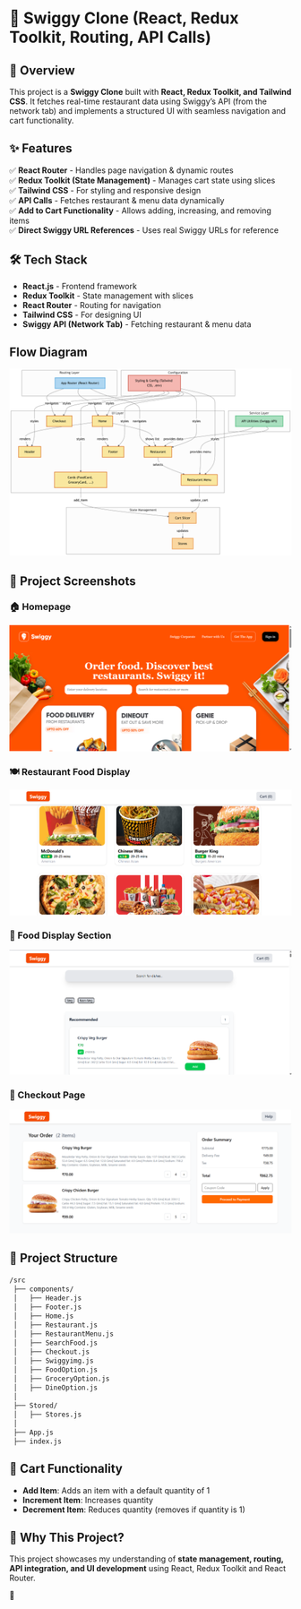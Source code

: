 # 🍔 Swiggy Clone (React, Redux Toolkit, Routing, API Calls)  

## 🚀 Overview  
This project is a **Swiggy Clone** built with **React, Redux Toolkit, and Tailwind CSS**. It fetches real-time restaurant data using Swiggy’s API (from the network tab) and implements a structured UI with seamless navigation and cart functionality.  

## ✨ Features  
✅ **React Router** - Handles page navigation & dynamic routes  
✅ **Redux Toolkit (State Management)** - Manages cart state using slices  
✅ **Tailwind CSS** - For styling and responsive design  
✅ **API Calls** - Fetches restaurant & menu data dynamically  
✅ **Add to Cart Functionality** - Allows adding, increasing, and removing items  
✅ **Direct Swiggy URL References** - Uses real Swiggy URLs for reference  

## 🛠️ Tech Stack  
- **React.js** - Frontend framework  
- **Redux Toolkit** - State management with slices  
- **React Router** - Routing for navigation  
- **Tailwind CSS** - For designing UI  
- **Swiggy API (Network Tab)** - Fetching restaurant & menu data

## Flow Diagram
![Img](https://github.com/Harsh5225/SwiggyReact/blob/main/diagram%20(1).png)

## 📸 Project Screenshots  

### 🏠 Homepage  
![Homepage](https://github.com/Harsh5225/SwiggyReact/blob/main/src/utils/assets/homepage.png)  

### 🍽️ Restaurant Food Display  
![Restaurant Food](https://github.com/Harsh5225/SwiggyReact/blob/main/src/utils/assets/RestaurantFood.png)  

### 🍕 Food Display Section  
![Food Display](https://github.com/Harsh5225/SwiggyReact/blob/main/src/utils/assets/FoodDisplay.png)  

### 🛒 Checkout Page  
![Checkout](https://github.com/Harsh5225/SwiggyReact/blob/main/src/utils/assets/Checkout.png)  


## 📌 Project Structure  
```
/src  
 ├── components/  
 │   ├── Header.js  
 │   ├── Footer.js  
 │   ├── Home.js  
 │   ├── Restaurant.js  
 │   ├── RestaurantMenu.js  
 │   ├── SearchFood.js  
 │   ├── Checkout.js  
 │   ├── Swiggyimg.js  
 │   ├── FoodOption.js  
 │   ├── GroceryOption.js  
 │   ├── DineOption.js  
 │  
 ├── Stored/  
 │   ├── Stores.js  
 │  
 ├── App.js  
 ├── index.js  
```

## 🛒 Cart Functionality  
- **Add Item**: Adds an item with a default quantity of 1  
- **Increment Item**: Increases quantity  
- **Decrement Item**: Reduces quantity (removes if quantity is 1)  



## 📢 Why This Project?  
This project showcases my understanding of **state management, routing, API integration, and UI development** using React, Redux Toolkit and React Router. 

 🚀
